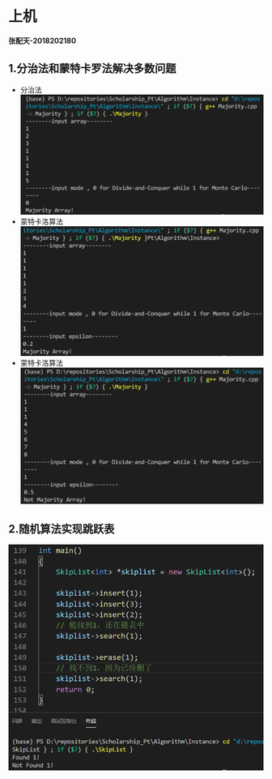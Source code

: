 # 上机
**张配天-2018202180**
## 1.分治法和蒙特卡罗法解决多数问题
- 分治法
![](../Resources/2_2.png)
- 蒙特卡洛算法
![](../Resources/2_3.png)
- 蒙特卡洛算法
![](../Resources/2_4.png)

## 2.随机算法实现跳跃表
![](../Resources/2_1.png#=100x100)